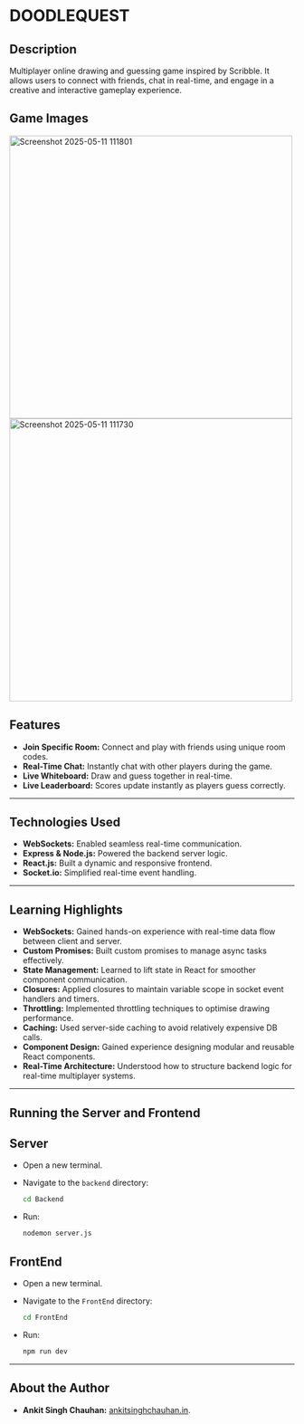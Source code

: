 # DOODLEQUEST 

## Description
Multiplayer online drawing and guessing game inspired by Scribble. It allows users to connect with friends, chat in real-time, and engage in a creative and interactive gameplay experience.

## Game Images
<img width="500" alt="Screenshot 2025-05-11 111801" src="https://github.com/user-attachments/assets/7e213ae6-f806-4b95-8364-5ad81c0cadb1" />
<img width="500" alt="Screenshot 2025-05-11 111730" src="https://github.com/user-attachments/assets/63cdf4ae-3a55-478f-a44e-b50ffe7a5499" />

## Features

- **Join Specific Room:** Connect and play with friends using unique room codes.  
- **Real-Time Chat:** Instantly chat with other players during the game.  
- **Live Whiteboard:** Draw and guess together in real-time.  
- **Live Leaderboard:** Scores update instantly as players guess correctly.

---

## Technologies Used

- **WebSockets:** Enabled seamless real-time communication.  
- **Express & Node.js:** Powered the backend server logic.  
- **React.js:** Built a dynamic and responsive frontend.  
- **Socket.io:** Simplified real-time event handling.

---

## Learning Highlights

- **WebSockets:** Gained hands-on experience with real-time data flow between client and server.
- **Custom Promises:** Built custom promises to manage async tasks effectively.
- **State Management:** Learned to lift state in React for smoother component communication.
- **Closures:** Applied closures to maintain variable scope in socket event handlers and timers.
- **Throttling:** Implemented throttling techniques to optimise drawing performance.
- **Caching:** Used server-side caching to avoid relatively expensive DB calls.
- **Component Design:** Gained experience designing modular and reusable React components.
- **Real-Time Architecture:** Understood how to structure backend logic for real-time multiplayer systems.


---
## Running the Server and Frontend

## Server
- Open a new terminal.

- Navigate to the `backend` directory:
   ```bash
   cd Backend

- Run:
   ```bash
   nodemon server.js

## FrontEnd
- Open a new terminal.

- Navigate to the `FrontEnd` directory:
   ```bash
   cd FrontEnd

- Run:
   ```bash
   npm run dev

---

## About the Author
- **Ankit Singh Chauhan:** [ankitsinghchauhan.in](https://ankitsinghchauhan.in).
